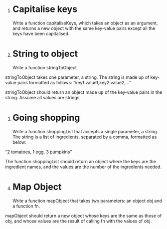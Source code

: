 1. # Capitalise keys
   Write a function capitaliseKeys, which takes an object as an argument, and returns a new object with the same key-value pairs except all the keys have been capitalised.
2. # String to object
   Write a function stringToObject

stringToObject takes one parameter, a string. The string is made up of key-value pairs formatted as follows: “key1:value1,key2:value2,…”

stringToObject should return an object made up of the key-value pairs in the string. Assume all values are strings.

3. # Going shopping
   Write a function shoppingList that accepts a single parameter, a string. The string is a list of ingredients, separated by a comma, formatted as below:

“2 tomatoes, 1 egg, 3 pumpkins”

The function shoppingList should return an object where the keys are the ingredient names, and the values are the number of the ingredients needed.

4. # Map Object
   Write a function mapObject that takes two parameters: an object obj and a function fn.

mapObject should return a new object whose keys are the same as those of obj, and whose values are the result of calling fn with the values of obj.
